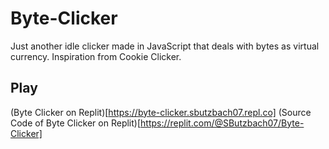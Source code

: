 # Byte-Clicker
Just another idle clicker made in JavaScript that deals with bytes as virtual currency. Inspiration from Cookie Clicker.

## Play
(Byte Clicker on Replit)[https://byte-clicker.sbutzbach07.repl.co]
(Source Code of Byte Clicker on Replit)[https://replit.com/@SButzbach07/Byte-Clicker]
